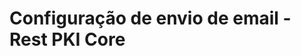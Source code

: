 ﻿# Configuração de envio de email - Rest PKI Core

<!-- link to version in English -->
<div data-alt-locales="en-us"></div>
